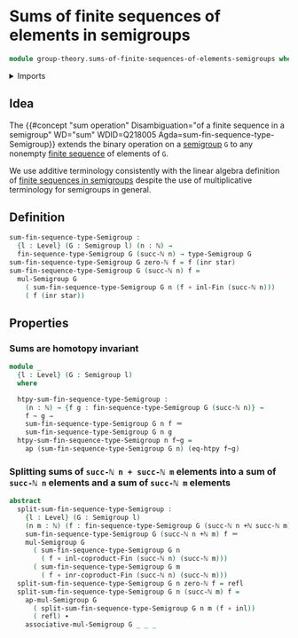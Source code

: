 # Sums of finite sequences of elements in semigroups

```agda
module group-theory.sums-of-finite-sequences-of-elements-semigroups where
```

<details><summary>Imports</summary>

```agda
open import elementary-number-theory.addition-natural-numbers
open import elementary-number-theory.natural-numbers

open import foundation.action-on-identifications-functions
open import foundation.coproduct-types
open import foundation.function-extensionality
open import foundation.function-types
open import foundation.homotopies
open import foundation.identity-types
open import foundation.unit-type
open import foundation.universe-levels
open import foundation.whiskering-homotopies-composition

open import group-theory.semigroups

open import linear-algebra.finite-sequences-in-semigroups

open import univalent-combinatorics.coproduct-types
open import univalent-combinatorics.standard-finite-types
```

</details>

## Idea

The
{{#concept "sum operation" Disambiguation="of a finite sequence in a semigroup" WD="sum" WDID=Q218005 Agda=sum-fin-sequence-type-Semigroup}}
extends the binary operation on a
[semigroup](group-theory.semigroups.md) `G` to any nonempty
[finite sequence](lists.finite-sequences.md) of elements of `G`.

We use additive terminology consistently with the linear algebra definition of
[finite sequences in semigroups](linear-algebra.finite-sequences-in-semigroups.md)
despite the use of multiplicative terminology for semigroups in general.

## Definition

```agda
sum-fin-sequence-type-Semigroup :
  {l : Level} (G : Semigroup l) (n : ℕ) →
  fin-sequence-type-Semigroup G (succ-ℕ n) → type-Semigroup G
sum-fin-sequence-type-Semigroup G zero-ℕ f = f (inr star)
sum-fin-sequence-type-Semigroup G (succ-ℕ n) f =
  mul-Semigroup G
    ( sum-fin-sequence-type-Semigroup G n (f ∘ inl-Fin (succ-ℕ n)))
    ( f (inr star))
```

## Properties

### Sums are homotopy invariant

```agda
module _
  {l : Level} (G : Semigroup l)
  where

  htpy-sum-fin-sequence-type-Semigroup :
    (n : ℕ) → {f g : fin-sequence-type-Semigroup G (succ-ℕ n)} →
    f ~ g →
    sum-fin-sequence-type-Semigroup G n f ＝
    sum-fin-sequence-type-Semigroup G n g
  htpy-sum-fin-sequence-type-Semigroup n f~g =
    ap (sum-fin-sequence-type-Semigroup G n) (eq-htpy f~g)
```

### Splitting sums of `succ-ℕ n + succ-ℕ m` elements into a sum of `succ-ℕ n` elements and a sum of `succ-ℕ m` elements

```agda
abstract
  split-sum-fin-sequence-type-Semigroup :
    {l : Level} (G : Semigroup l)
    (n m : ℕ) (f : fin-sequence-type-Semigroup G (succ-ℕ n +ℕ succ-ℕ m)) →
    sum-fin-sequence-type-Semigroup G (succ-ℕ n +ℕ m) f ＝
    mul-Semigroup G
      ( sum-fin-sequence-type-Semigroup G n
        ( f ∘ inl-coproduct-Fin (succ-ℕ n) (succ-ℕ m)))
      ( sum-fin-sequence-type-Semigroup G m
        ( f ∘ inr-coproduct-Fin (succ-ℕ n) (succ-ℕ m)))
  split-sum-fin-sequence-type-Semigroup G n zero-ℕ f = refl
  split-sum-fin-sequence-type-Semigroup G n (succ-ℕ m) f =
    ap-mul-Semigroup G
      ( split-sum-fin-sequence-type-Semigroup G n m (f ∘ inl))
      ( refl) ∙
    associative-mul-Semigroup G _ _ _
```
